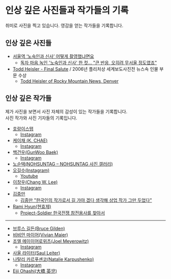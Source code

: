 # 인상 깊은 사진들과 작가들의 기록
취미로 사진을 찍고 있습니다. 영감을 얻는 작가들을 기록합니다.

## 인상 깊은 사진들
- [서울역 ‘노숙인과 신사’ 어떻게 촬영했냐면요](https://www.hani.co.kr/arti/society/society_general/979965.html)
  - [독자 마음 녹인 '노숙인과 신사' 한 컷… "큰 반응, 오히려 무서울 정도였죠"](http://journalist.or.kr/m/m_article.html?no=48894)
- [Todd Heisler - Final Salute](http://todd-heisler.squarespace.com/final-salute) / 2006년 플리처상 세계보도사진전 뉴스속 인물 부문 수상
  - [Todd Heisler of Rocky Mountain News, Denver](https://www.pulitzer.org/winners/todd-heisler)

## 인상 깊은 작가들
제가 사진을 보면서 사진 자체의 감성이 있는 작가들을 기록합니다.  
사진 작가와 사진 기자들의 기록입니다.

- [호랑이스탭](https://horangisnap.creatorlink.net/)
  - [Instagram](https://www.instagram.com/lofi_jh/)
- [케이채 (K. CHAE)](https://www.kchae.com/)
  - [Instagram](https://www.instagram.com/kchae/)
- [백건우(GunWoo Baek)](https://www.behance.net/benz1129775a)
  - [Instagram](https://www.instagram.com/cuttergun/)
- [노순택(NOHSUNTAG – NOHSUNTAG 사진 갤러리)](http://suntag.net/)
- [오길수(Instagram)](https://www.instagram.com/5gilsu/)
  - [Youtube](https://www.youtube.com/@Gilsu)
- [이창우(Chang W. Lee)](https://changwlee.com/)
  - [Instagram](https://www.instagram.com/nytchangster/)
- [김중만](https://namu.wiki/w/%EA%B9%80%EC%A4%91%EB%A7%8C)
  - [김중만 "한국인의 작가로서 길 가야 겠다 생각해 상업 작가 그만 두었다"](https://youtu.be/2Qa35X4jhpg)
- [Rami Hyun(현효제)](https://www.instagram.com/projectsoldierkwv/)
  - [Project-Soldier 한국전쟁 참전용사를 찾아서](https://youtu.be/Tg11PgBf4FU)

---

- [브루스 길든(Bruce Gilden)](https://www.brucegilden.com/)
- [비비안 마이어(Vivian Maier)](http://www.vivianmaier.com/)
- [조엘 메이이어로위츠(Joel Meyerowitz)](https://www.joelmeyerowitz.com/)
  - [Instagram](https://www.instagram.com/joel_meyerowitz/)
- [사울 라이터(Saul Leiter)](https://www.saulleiterfoundation.org/)
- [나탈리 카르푸셴코(Natalie Karpushenko)](https://www.natalie-karpushenko.com/home)
  - [Instagram](https://www.instagram.com/nataliekarpushenko/)
- [Eiji Ohashi(大橋 英児)](https://eijiohashi.com/en)